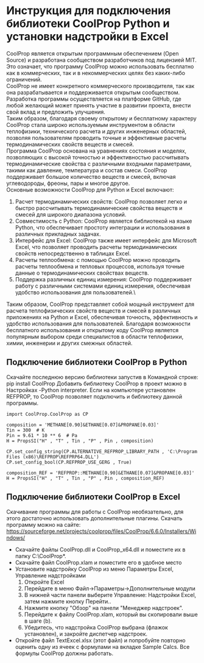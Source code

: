 # Инструкция для подключения библиотеки CoolProp Python и установки надстройки в Excel
CoolProp является открытым программным обеспечением (Open Source) и разработана сообществом разработчиков под лицензией MIT. Это означает, что программу CoolProp можно использовать бесплатно как в коммерческих, так и в некоммерческих целях без каких-либо ограничений.\
CoolProp не имеет конкретного коммерческого производителя, так как она разрабатывается и поддерживается открытым сообществом. Разработка программы осуществляется на платформе GitHub, где любой желающий может принять участие в развитии проекта, внести свой вклад и предложить улучшения.\
Таким образом, благодаря своему открытому и бесплатному характеру CoolProp стала широко используемым инструментом в области теплофизики, технического расчета и других инженерных областей, позволяя пользователям проводить точные и эффективные расчеты термодинамических свойств веществ и смесей.\
Программа CoolProp основана на уравнениях состояния и моделях, позволяющих с высокой точностью и эффективностью рассчитывать термодинамические свойства с различными входными параметрами, такими как давление, температура и состав смеси. CoolProp поддерживает большое количество веществ и смесей, включая углеводороды, фреоны, пары и многое другое.\
Основные возможности CoolProp для Python и Excel включают:
1. Расчет термодинамических свойств: CoolProp позволяет легко и быстро рассчитывать термодинамические свойства веществ и смесей для широкого диапазона условий.
2. Совместимость с Python: CoolProp является библиотекой на языке Python, что обеспечивает простоту интеграции и использования в различных прикладных задачах.
3. Интерфейс для Excel: CoolProp также имеет интерфейс для Microsoft Excel, что позволяет проводить расчеты термодинамических свойств непосредственно в таблицах Excel.
4. Расчеты теплообмена: с помощью CoolProp можно проводить расчеты теплообмена и тепловых процессов, используя точные данные о термодинамических свойствах веществ.
5. Поддержка различных единиц измерения: CoolProp поддерживает работу с различными системами единиц измерения, обеспечивая удобство использования для пользователей.\

Таким образом, CoolProp представляет собой мощный инструмент для расчета теплофизических свойств веществ и смесей в различных приложениях на Python и Excel, обеспечивая точность, эффективность и удобство использования для пользователей. Благодаря возможности бесплатного использования и открытому коду CoolProp является популярным выбором среди специалистов в области теплофизики, химии, инженерии и других смежных областей.


## Подключение библиотеки CoolProp в Python
Скачайте последнюю версию библиотеки запустив в Командной строке: pip install CoolProp
Добавить библиотеку CoolProp в проект можно в Настройках -Python interpreter.
Если на компьютере установлен REFPROP, то CoolProp позволяет подключить и библиотеку данной программы. 
 
``` from CoolProp.CoolProp import PropsSI
import CoolProp.CoolProp as CP

composition = 'METHANE[0.90]&ETHANE[0.07]&PROPANE[0.03]'
Tin = 300  # K
Pin = 9.61 * 10 ** 6  # Pa
H = PropsSI("H" , "T" , Tin , "P" , Pin , composition) 

CP.set_config_string(CP.ALTERNATIVE_REFPROP_LIBRARY_PATH , 'C:\Program Files (x86)\REFPROP\REFPRP64.DLL')
CP.set_config_bool(CP.REFPROP_USE_GERG , True)

composition_REF = 'REFPROP::METHANE[0.90]&ETHANE[0.07]&PROPANE[0.03]'
H = PropsSI("H" , "T" , Tin , "P" , Pin , composition_REF)
```

## Подключение библиотеки CoolProp в Excel
Скачивание программы для работы с CoolProp необязательно, для этого достаточно использовать дополнительные плагины. 
Скачать программу можно на сайте: 
https://sourceforge.net/projects/coolprop/files/CoolProp/6.6.0/Installers/Windows/

- Скачайте файлы CoolProp.dll и CoolProp_x64.dll и поместите их в папку C:\CoolProp*.
- Скачайте файл CoolProp.xlam и поместите его в удобное место
- Установите надстройку CoolProp из меню Параметры Excel, Управление надстройками
   1. Откройте Excel
   2. Перейдите в меню Файл→Параметры→Дополнительные модули
   3. В нижней части панели выберите Управление: Надстройки Excel, затем нажмите кнопку Перейти..
   4. Нажмите кнопку "Обзор" на панели "Менеджер надстроек".
   5. Перейдите к файлу CoolProp.xlam, который вы скопировали выше в шаге (b).
   6. Убедитесь, что надстройка CoolProp выбрана (флажок установлен), и закройте диспетчер надстроек.
- Откройте файл TextExcel.xlsx (этот файл) и попробуйте повторно оценить одну из ячеек с формулами на вкладке Sample Calcs. Все формулы CoolProp должны работать.

